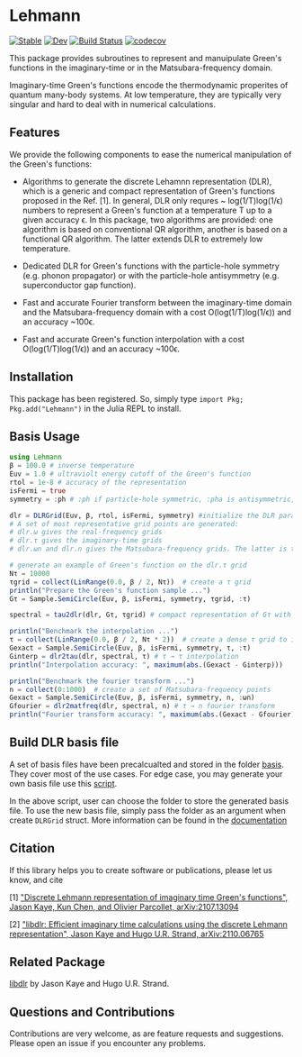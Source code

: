 # Lehmann

[![Stable](https://img.shields.io/badge/docs-stable-blue.svg)](https://numericaleft.github.io/Lehmann.jl/dev)
[![Dev](https://img.shields.io/badge/docs-dev-blue.svg)](https://numericaleft.github.io/Lehmann.jl/dev)
[![Build Status](https://github.com/kunyuan/Lehmann.jl/workflows/CI/badge.svg)](https://github.com/numericaleft/Lehmann.jl/actions)
[![codecov](https://codecov.io/gh/numericaleft/Lehmann.jl/branch/main/graph/badge.svg?token=Uia7j4DnR9)](https://codecov.io/gh/numericaleft/Lehmann.jl)
<!-- [![Coverage](https://codecov.io/gh/kunyuan/Lehmann.jl/branch/master/graph/badge.svg)](https://codecov.io/gh/kunyuan/Lehmann.jl) -->

This package provides subroutines to represent and manuipulate Green's functions in the imaginary-time or in the Matsubara-frequency domain. 

Imaginary-time Green's functions encode the thermodynamic properites of quantum many-body systems. At low temperature, they are typically very singular and hard to deal with in numerical calculations. 

## Features
We provide the following components to ease the numerical manipulation of the Green's functions:

- Algorithms to generate the discrete Lehamnn representation (DLR), which is a generic and  compact representation of Green's functions proposed in the Ref. [1]. In general, DLR only requres ~ log(1/T)log(1/ϵ) numbers to represent a Green's function at a temperature T up to a given accuracy ϵ. In this package, two algorithms are provided: one algorithm is based on conventional QR algorithm, another is based on a functional QR algorithm. The latter extends DLR to extremely low temperature.

- Dedicated DLR for Green's functions with the particle-hole symmetry (e.g. phonon propagator) or with the particle-hole antisymmetry (e.g. superconductor gap function).

- Fast and accurate Fourier transform between the imaginary-time domain and the Matsubara-frequency domain with a cost O(log(1/T)log(1/ϵ)) and an accuracy ~100ϵ.

- Fast and accurate Green's function interpolation with a cost O(log(1/T)log(1/ϵ)) and an accuracy ~100ϵ.

## Installation

This package has been registered. So, simply type `import Pkg; Pkg.add("Lehmann")` in the Julia REPL to install.

## Basis Usage
```julia
using Lehmann
β = 100.0 # inverse temperature
Euv = 1.0 # ultraviolt energy cutoff of the Green's function
rtol = 1e-8 # accuracy of the representation
isFermi = true
symmetry = :ph # :ph if particle-hole symmetric, :pha is antisymmetric, :none if there is no symmetry

dlr = DLRGrid(Euv, β, rtol, isFermi, symmetry) #initialize the DLR parameters and basis
# A set of most representative grid points are generated:
# dlr.ω gives the real-frequency grids
# dlr.τ gives the imaginary-time grids
# dlr.ωn and dlr.n gives the Matsubara-frequency grids. The latter is the integer version.

# generate an example of Green's function on the dlr.τ grid
Nτ = 10000
τgrid = collect(LinRange(0.0, β / 2, Nτ))  # create a τ grid
println("Prepare the Green's function sample ...")
Gτ = Sample.SemiCircle(Euv, β, isFermi, symmetry, τgrid, :τ)

spectral = tau2dlr(dlr, Gτ, τgrid) # compact representation of Gτ with only ~20 coefficients!

println("Benchmark the interpolation ...")
τ = collect(LinRange(0.0, β / 2, Nτ * 2))  # create a dense τ grid to interpolate
Gexact = Sample.SemiCircle(Euv, β, isFermi, symmetry, τ, :τ)
Ginterp = dlr2tau(dlr, spectral, τ) # τ → τ interpolation
println("Interpolation accuracy: ", maximum(abs.(Gexact - Ginterp)))

println("Benchmark the fourier transform ...")
n = collect(0:1000)  # create a set of Matsubara-frequency points
Gexact = Sample.SemiCircle(Euv, β, isFermi, symmetry, n, :ωn)
Gfourier = dlr2matfreq(dlr, spectral, n) # τ → n fourier transform
println("Fourier transform accuracy: ", maximum(abs.(Gexact - Gfourier)))
```

## Build DLR basis file
 A set of basis files have been precalcualted and stored in the folder [basis](basis/). They cover most of the use cases. For edge case, you may generate your own basis file use this [script](build.jl).

 In the above script, user can choose the folder to store the generated basis file. To use the new basis file, simply pass the folder as an argument when create ``DLRGrid`` struct. More information can be found in the [documentation](https://numericaleft.github.io/Lehmann.jl/dev/lib/dlr/)

## Citation

If this library helps you to create software or publications, please let us know, and cite

[1] ["Discrete Lehmann representation of imaginary time Green's functions", Jason Kaye, Kun Chen, and Olivier Parcollet, arXiv:2107.13094](https://arxiv.org/abs/2107.13094)

[2] ["libdlr: Efficient imaginary time calculations using the discrete Lehmann representation", Jason Kaye and Hugo U.R. Strand, arXiv:2110.06765](https://arxiv.org/abs/2110.06765)

## Related Package
[libdlr](https://github.com/jasonkaye/libdlr) by Jason Kaye and Hugo U.R. Strand.

## Questions and Contributions

Contributions are very welcome, as are feature requests and suggestions. Please open an issue if you encounter any problems.